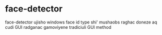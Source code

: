 # face-detector
face-detector ujisho windows face id type shi'  mushaobs raghac doneze aq cudi GUI radganac gamoviyene tradiciuli GUI method
